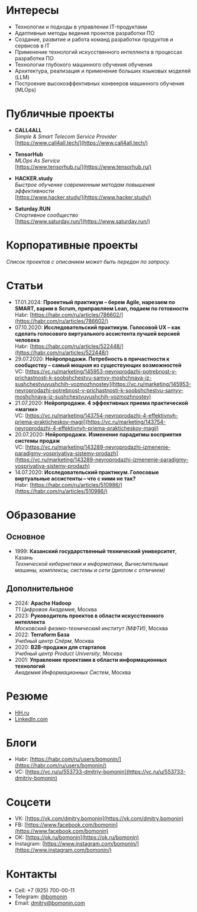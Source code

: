 # Интересы

* Технологии и подходы в управлении IT-продуктами
* Адаптивные методы ведения проектов разработки ПО
* Создание, развитие и работа команд разработки продуктов и сервисов в IT
* Применение технологий искусственного интеллекта в процессах разработки ПО
* Технологии глубокого машинного обучения обучения
* Архитектура, реализация и применение больших языковых моделей (LLM)
* Построение высокоэффективных конвееров машинного обучения (MLOps)

# Публичные проекты

* __CALL4ALL__  
_Simple & Smart Telecom Service Provider_  
[https://www.call4all.tech/](https://www.call4all.tech/)

* __TensorHub__  
_MLOps As Service_  
[https://www.tensorhub.ru/](https://www.tensorhub.ru/)

* __HACKER.study__  
_Быстрое обучение современным методам повышения эффективности_  
[https://www.hacker.study/](https://www.hacker.study/)

* __Saturday.RUN__  
_Спортивное сообщество_  
[https://www.saturday.run/](https://www.saturday.run/)

# Корпоративные проекты

_Список проектов с описанием может быть передан по запросу._

# Статьи

* 17.01.2024: __Проектный практикум – берем Agile, нарезаем по SMART, варим в Scrum, приправляем Lean, подаем по готовности__  
Habr: [https://habr.com/ru/articles/786602/](https://habr.com/ru/articles/786602/)
* 07.10.2020: __Исследовательский практикум. Голосовой UX – как сделать голосового виртуального ассистента лучшей версией человека__  
Habr: [https://habr.com/ru/articles/522448/](https://habr.com/ru/articles/522448/)
* 29.07.2020: __Нейропродажи. Потребность в причастности к сообществу – самый мощная из существующих возможностей__  
VC: [https://vc.ru/marketing/145953-neyroprodazhi-potrebnost-v-prichastnosti-k-soobshchestvu-samyy-moshchnaya-iz-sushchestvuyushchih-vozmozhnostey](https://vc.ru/marketing/145953-neyroprodazhi-potrebnost-v-prichastnosti-k-soobshchestvu-samyy-moshchnaya-iz-sushchestvuyushchih-vozmozhnostey)
* 21.07.2020: __Нейропродажи. 4 эффективных приема практической «магии»__  
VC: [https://vc.ru/marketing/143754-neyroprodazhi-4-effektivnyh-priema-prakticheskoy-magii](https://vc.ru/marketing/143754-neyroprodazhi-4-effektivnyh-priema-prakticheskoy-magii)
* 20.07.2020: __Нейропродажи. Изменение парадигмы восприятия системы продаж__  
VC: [https://vc.ru/marketing/143289-neyroprodazhi-izmenenie-paradigmy-vospriyatiya-sistemy-prodazh](https://vc.ru/marketing/143289-neyroprodazhi-izmenenie-paradigmy-vospriyatiya-sistemy-prodazh)
* 14.07.2020: __Исследовательский практикум. Голосовые виртуальные ассистенты – что с ними не так?__  
Habr: [https://habr.com/ru/articles/510986/](https://habr.com/ru/articles/510986/)

# Образование

## Основное

* 1999: __Казанский государственный технический университет__, Казань  
_Технической кибернетики и информатики, Вычислительные машины, комплексы, системы и сети (диплом с отличием)_

## Дополнительное

* 2024: __Apache Hadoop__  
_Т1 Цифровая Академия_, Москва
* 2023: __Руководитель проектов в области искусственного интеллекта__  
_Московский физико-технический институт (МФТИ)_, Москва
* 2022: __Terraform База__  
_Учебный центр Слёрм_, Москва
* 2020: __B2B-продажи для стартапов__  
_Учебный центр Product University_, Москва
* 2001: __Управление проектами в области информационных технологий__  
_Академия Информационных Систем_, Москва

# Резюме

* [HH.ru](https://hh.ru/resume/b9457093ff0722c8880039ed1f51356d45634d)
* [LinkedIn.com](https://www.linkedin.com/in/bomonin)

# Блоги

* Habr: [https://habr.com/ru/users/bomonin/](https://habr.com/ru/users/bomonin/)
* VC: [https://vc.ru/u/553733-dmitriy-bomonin](https://vc.ru/u/553733-dmitriy-bomonin)

# Соцсети

* VK: [https://vk.com/dmitry.bomonin](https://vk.com/dmitry.bomonin)
* FB: [https://www.facebook.com/bomonin](https://www.facebook.com/bomonin)
* OK: [https://ok.ru/bomonin](https://ok.ru/bomonin)
* Instagram: [https://www.instagram.com/bomonin/](https://www.instagram.com/bomonin/)

# Контакты

* Cell: +7 (925) 700-00-11
* Telegram: [@bomonin](https://t.me/bomonin)
* Email: [dmitry@bomonin.com](mailto:dmitry@bomonin.com)
